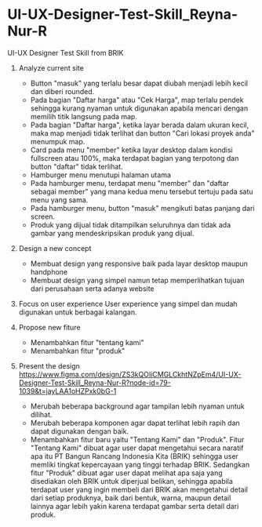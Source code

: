 # UI-UX-Designer-Test-Skill_Reyna-Nur-R
UI-UX Designer Test Skill from BRIK

1. Analyze current site
   - Button "masuk" yang terlalu besar dapat diubah menjadi lebih kecil dan diberi rounded.
   - Pada bagian "Daftar harga" atau "Cek Harga", map terlalu pendek sehingga kurang nyaman untuk digunakan apabila mencari dengan memilih titik langsung pada map.
   - Pada bagian "Daftar harga", ketika layar berada dalam ukuran kecil, maka map menjadi tidak terlihat dan button "Cari lokasi proyek anda" menumpuk map.
   - Card pada menu "member" ketika layar desktop dalam kondisi fullscreen atau 100%, maka terdapat bagian yang terpotong dan button "daftar" tidak terlihat.
   - Hamburger menu menutupi halaman utama
   - Pada hamburger menu, terdapat menu "member" dan "daftar sebagai member" yang mana kedua menu tersebut tertuju pada satu menu yang sama.
   - Pada hamburger menu, button "masuk" mengikuti batas panjang dari screen.
   - Produk yang dijual tidak ditampilkan seluruhnya dan tidak ada gambar yang mendeskripsikan produk yang dijual.

2. Design a new concept
   - Membuat design yang responsive baik pada layar desktop maupun handphone
   - Membuat design yang simpel namun tetap memperlihatkan tujuan dari perusahaan serta adanya website

3. Focus on user experience
   User experience yang simpel dan mudah digunakan untuk berbagai kalangan.

4. Propose new fiture
   - Menambahkan fitur "tentang kami"
   - Menambahkan fitur "produk"
     
5. Present the design
   https://www.figma.com/design/ZS3kQOIiCMGLCkhtNZpEm4/UI-UX-Designer-Test-Skill_Reyna-Nur-R?node-id=79-1039&t=jayLAA1oHZPxk0bG-1

   - Merubah beberapa background agar tampilan lebih nyaman untuk dilihat.
   - Merubah beberapa komponen agar dapat terlihat lebih rapih dan dapat digunakan dengan baik.
   - Menambahkan fitur baru yaitu "Tentang Kami" dan "Produk". Fitur "Tentang Kami" dibuat agar user dapat mengetahui secara naratif apa itu PT Bangun Rancang Indonesia Kita (BRIK) sehingga user memliki tingkat kepercayaan yang tinggi terhadap BRIK. Sedangkan fitur "Produk" dibuat agar user dapat melihat apa saja yang disediakan oleh BRIK untuk diperjual belikan, sehingga apabila terdapat user yang ingin membeli dari BRIK akan mengetahui detail dari setiap produknya, baik dari bentuk, warna, maupun detail lainnya agar lebih yakin karena terdapat gambar serta detail dari produk.
